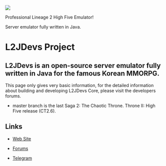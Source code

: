 <img src='https://i.imgur.com/vOC9US8.png' />

Professional Lineage 2 High Five Emulator!

Server emulator fully written in Java.


L2JDevs Project
==============

L2JDevs is an open-source server emulator fully written in Java for the famous Korean MMORPG.
--------------

This page only gives very basic information, for the detailed information about building and developing L2JDevs Core, please visit the developers forums.

- master branch is the last Saga 2: The Chaotic Throne. Throne II: High Five release (CT2.6).

Links
--------------

- [Web Site](http://www.l2jdevs.org)

- [Forums](http://www.l2jdevs.org/forum)

- [Telegram](https://t.me/l2jdevs)
